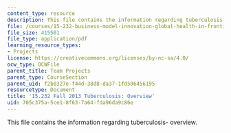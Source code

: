 ```yaml
---
content_type: resource
description: This file contains the information regarding tuberculosis- overview.
file: /courses/15-232-business-model-innovation-global-health-in-frontier-markets-fall-2013/705c375a5ce18f637a64fda96da9c86e_MIT15_232F13_a1_tb_05.pdf
file_size: 415501
file_type: application/pdf
learning_resource_types:
- Projects
license: https://creativecommons.org/licenses/by-nc-sa/4.0/
ocw_type: OCWFile
parent_title: Team Projects
parent_type: CourseSection
parent_uid: f2b0327e-f44d-38d8-da37-1fd506456195
resourcetype: Document
title: '15.232 Fall 2013 Tuberculosis: Overview'
uid: 705c375a-5ce1-8f63-7a64-fda96da9c86e
---
```

This file contains the information regarding tuberculosis- overview.